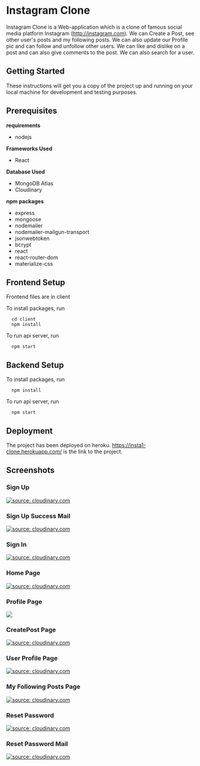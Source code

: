 # Instagram Clone
Instagram Clone is a Web-application which is a clone of famous social media platform Instagram (http://instagram.com).
We can Create a Post, see other user's posts and my following posts.
We can also update our Profile pic and can follow and unfollow other users.
We can like and dislike on a post and can also give comments to the post.
We can also search for a user.

## Getting Started
These instructions will get you a copy of the project up and running on your local machine for development and testing purposes.

## Prerequisites

**requirements**
* nodejs

**Frameworks Used**
* React

**Database Used**
* MongoDB Atlas
* Cloudinary

**npm packages**
* express
* mongoose
* nodemailer
* nodemailer-mailgun-transport
* jsonwebtoken
* bcrypt
* react
* react-router-dom
* materialize-css

## Frontend Setup
Frontend files are in client <br>

To install packages, run
```
  cd client
  npm install
```

To run api server, run
```
  npm start
```

## Backend Setup

To install packages, run
```
  npm install
```

To run api server, run
```
  npm start
```

## Deployment

The project has been deployed on heroku. https://insta1-clone.herokuapp.com/ is the link to the project.


## Screenshots

### Sign Up
<a href="https://res.cloudinary.com/deucalion/image/upload/v1591036554/sign_up_jzie0r.png"><img src="https://res.cloudinary.com/deucalion/image/upload/v1591036554/sign_up_jzie0r.png" title="source: cloudinary.com" /></a>

### Sign Up Success Mail 
<a href="https://res.cloudinary.com/deucalion/image/upload/v1591036555/signup_success_dbvlan.png"><img src="https://res.cloudinary.com/deucalion/image/upload/v1591036555/signup_success_dbvlan.png" title="source: cloudinary.com" /></a>

### Sign In
<a href="https://res.cloudinary.com/deucalion/image/upload/v1591036554/sign_in_twbuxe.png"><img src="https://res.cloudinary.com/deucalion/image/upload/v1591036554/sign_in_twbuxe.png" title="source: cloudinary.com" /></a>

### Home Page
<a href="https://res.cloudinary.com/deucalion/image/upload/v1591036553/home_page_a3xaqx.png"><img src="https://res.cloudinary.com/deucalion/image/upload/v1591036553/home_page_a3xaqx.png" title="source: cloudinary.com" /></a>

### Profile Page
<a href="https://res.cloudinary.com/deucalion/image/upload/v1591036553/profile_bkkwep.png"><img src="https://res.cloudinary.com/deucalion/image/upload/v1591036553/profile_bkkwep.png" /></a>

### CreatePost Page
<a href="https://res.cloudinary.com/deucalion/image/upload/v1591036553/create_post_hodzqz.png"><img src="https://res.cloudinary.com/deucalion/image/upload/v1591036553/create_post_hodzqz.png" title="source: cloudinary.com" /></a>

### User Profile Page
<a href="https://res.cloudinary.com/deucalion/image/upload/v1591037277/Screenshot_62_b7rw94.png"><img src="https://res.cloudinary.com/deucalion/image/upload/v1591037277/Screenshot_62_b7rw94.png" title="source: cloudinary.com" /></a>

### My Following Posts Page
<a href="https://res.cloudinary.com/deucalion/image/upload/v1591037278/Screenshot_63_jwsoyn.png"><img src="https://res.cloudinary.com/deucalion/image/upload/v1591037278/Screenshot_63_jwsoyn.png" title="source: cloudinary.com" /></a>

### Reset Password
<a href="https://res.cloudinary.com/deucalion/image/upload/v1591036554/reset_ug63p9.png"><img src="https://res.cloudinary.com/deucalion/image/upload/v1591036554/reset_ug63p9.png" title="source: cloudinary.com" /></a>

### Reset Password Mail
<a href="https://res.cloudinary.com/deucalion/image/upload/v1591036554/resetpassword_mail_hh31zq.png"><img src="https://res.cloudinary.com/deucalion/image/upload/v1591036554/resetpassword_mail_hh31zq.png" title="source: cloudinary.com" /></a>